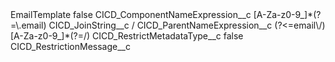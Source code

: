 <?xml version="1.0" encoding="UTF-8"?>
<CustomMetadata xmlns="http://soap.sforce.com/2006/04/metadata" xmlns:xsi="http://www.w3.org/2001/XMLSchema-instance" xmlns:xsd="http://www.w3.org/2001/XMLSchema">
    <label>EmailTemplate</label>
    <protected>false</protected>
    <values>
        <field>CICD_ComponentNameExpression__c</field>
        <value xsi:type="xsd:string">[A-Za-z0-9_]*(?=\.email)</value>
    </values>
    <values>
        <field>CICD_JoinString__c</field>
        <value xsi:type="xsd:string">/</value>
    </values>
    <values>
        <field>CICD_ParentNameExpression__c</field>
        <value xsi:type="xsd:string">(?&lt;=email\/)[A-Za-z0-9_]*(?=/)</value>
    </values>
    <values>
        <field>CICD_RestrictMetadataType__c</field>
        <value xsi:type="xsd:boolean">false</value>
    </values>
    <values>
        <field>CICD_RestrictionMessage__c</field>
        <value xsi:nil="true"/>
    </values>
</CustomMetadata>
